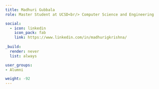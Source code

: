 ```yaml
---
title: Madhuri Gubbala 
role: Master Student at UCSD<br/> Computer Science and Engineering

social:
  - icon: linkedin
    icon_pack: fab
    link: https://www.linkedin.com/in/madhurigkrishna/
    
_build:
  render: never
  list: always

user_groups:
- Alumni

weight: -92
---
```

